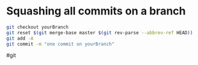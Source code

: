 # Squashing all commits on a branch

```bash
git checkout yourBranch
git reset $(git merge-base master $(git rev-parse --abbrev-ref HEAD)) 
git add -A
git commit -m "one commit on yourBranch"
```

#git